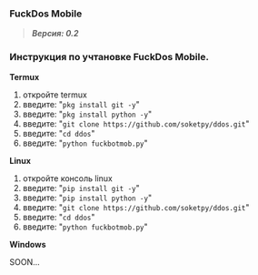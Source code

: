 ### FuckDos Mobile
> _**Версия: 0.2**_

###  Инструкция по учтановке FuckDos Mobile.

**Termux**

1) откройте termux
2) введите: "`pkg install git -y`"
3) введите: "`pkg install python -y`"
3) введите: "`git clone https://github.com/soketpy/ddos.git`"
4) введите: "`cd ddos`"
5) введите: "`python fuckbotmob.py`"

**Linux**

1) откройте консоль linux
2) введите: "`pip install git -y`"
3) введите: "`pip install python -y`"
3) введите: "`git clone https://github.com/soketpy/ddos.git`"
4) введите: "`cd ddos`"
5) введите: "`python fuckbotmob.py`"

**Windows**

SOON...
